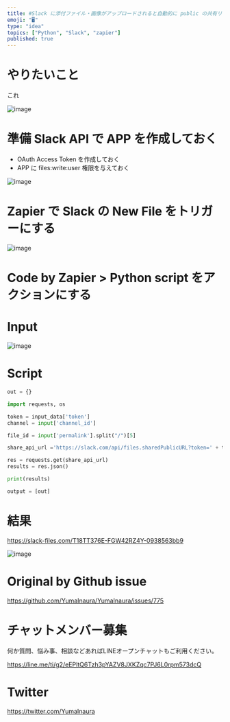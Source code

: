 ```yaml
---
title: #Slack に添付ファイル・画像がアップロードされると自動的に public の共有リンクを作成する #python + #Zapier 
emoji: "🖥"
type: "idea"
topics: ["Python", "Slack", "zapier"]
published: true
---
```


# やりたいこと

これ

![image](https://user-images.githubusercontent.com/13635059/54342304-750ba880-467f-11e9-8dd2-f5ada6f23c2f.png)

# 準備 Slack API で APP を作成しておく

- OAuth Access Token を作成しておく
- APP に files:write:user 権限を与えておく

![image](https://user-images.githubusercontent.com/13635059/54342395-a8e6ce00-467f-11e9-994c-7aaac20477b2.png)

# Zapier で Slack の New File をトリガーにする

![image](https://user-images.githubusercontent.com/13635059/54342230-42fa4680-467f-11e9-86be-ef408db44703.png)

# Code by Zapier > Python script をアクションにする

# Input 

![image](https://user-images.githubusercontent.com/13635059/54342340-8ce32c80-467f-11e9-9a0a-520bd3f8d633.png)


# Script

```py
out = {}

import requests, os

token = input_data['token']
channel = input['channel_id']

file_id = input['permalink'].split("/")[5]

share_api_url ='https://slack.com/api/files.sharedPublicURL?token=' + token + '&file=' + file_id + '&pretty=1'

res = requests.get(share_api_url)
results = res.json()

print(results)

output = [out]
```

# 結果

https://slack-files.com/T18TT376E-FGW42RZ4Y-0938563bb9

![image](https://user-images.githubusercontent.com/13635059/54342549-18f55400-4680-11e9-955c-93f01682e0bb.png)


# Original by Github issue

https://github.com/YumaInaura/YumaInaura/issues/775








<!-- Update From Qiita API -->

# チャットメンバー募集


何か質問、悩み事、相談などあればLINEオープンチャットもご利用ください。

https://line.me/ti/g2/eEPltQ6Tzh3pYAZV8JXKZqc7PJ6L0rpm573dcQ





# Twitter


https://twitter.com/YumaInaura


<!-- Update From Qiita API -->


